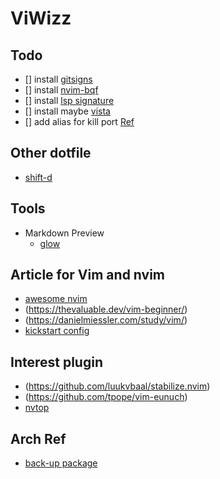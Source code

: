 # ViWizz

## Todo

- [] install [ gitsigns ](https://github.com/lewis6991/gitsigns.nvim)
- [] install [ nvim-bqf ](https://github.com/kevinhwang91/nvim-bqf)
- [] install [ lsp signature ](https://github.com/ray-x/lsp_signature.nvim)
- [] install maybe [ vista ](https://github.com/liuchengxu/vista.vim)
- [] add alias for kill port [ Ref ](https://mr-khan.gitlab.io/linux/2018/05/02/kill-specific-port-on-linux.html)

## Other dotfile

- [ shift-d ](https://github.com/shift-d/nv)

## Tools

- Markdown Preview
  - [ glow ](https://github.com/charmbracelet/glow)

## Article for Vim and nvim

- [awesome nvim](https://github.com/rockerBOO/awesome-neovim)
- (https://thevaluable.dev/vim-beginner/)
- (https://danielmiessler.com/study/vim/)
- [kickstart config](https://github.com/nvim-lua/kickstart.nvim/blob/master/init.lua)

## Interest plugin

- (https://github.com/luukvbaal/stabilize.nvim)
- (https://github.com/tpope/vim-eunuch)
- [nvtop](https://github.com/Syllo/nvtop)

## Arch Ref
* [back-up package](https://wiki.archlinux.org/title/Pacman/Tips_and_tricks#List_of_installed_packages)

